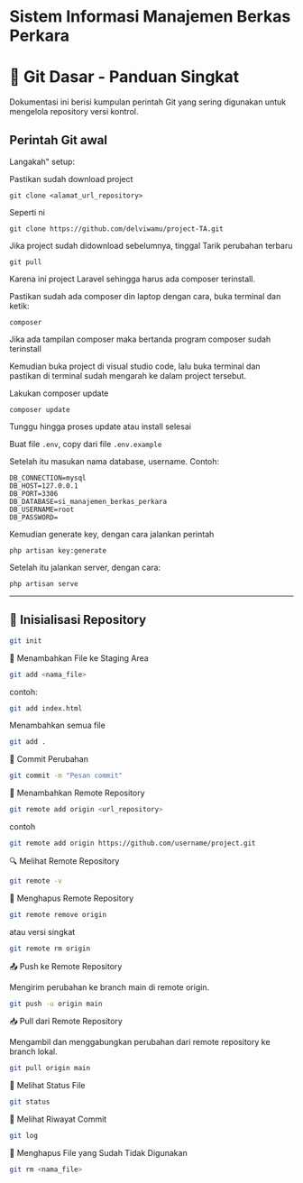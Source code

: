 # Sistem Informasi Manajemen Berkas Perkara

# 📘 Git Dasar - Panduan Singkat

Dokumentasi ini berisi kumpulan perintah Git yang sering digunakan untuk mengelola repository versi kontrol.

## Perintah Git awal

Langakah" setup:

Pastikan sudah download project
```
git clone <alamat_url_repository>
```

Seperti ni
```
git clone https://github.com/delviwamu/project-TA.git
```

Jika project sudah didownload sebelumnya, tinggal Tarik perubahan terbaru
```
git pull
```

Karena ini project Laravel sehingga harus ada composer terinstall.

Pastikan sudah ada composer din laptop dengan cara, buka terminal dan ketik:
```
composer
```

Jika ada tampilan composer maka bertanda program composer sudah terinstall

Kemudian buka project di visual studio code, lalu buka terminal dan pastikan di terminal sudah mengarah ke dalam project tersebut.

Lakukan composer update
```
composer update
```

Tunggu hingga proses update atau install selesai

Buat file `.env`, copy dari file `.env.example`

Setelah itu masukan nama database, username.
Contoh: 
```
DB_CONNECTION=mysql
DB_HOST=127.0.0.1
DB_PORT=3306
DB_DATABASE=si_manajemen_berkas_perkara
DB_USERNAME=root
DB_PASSWORD=
```

Kemudian generate key, dengan cara jalankan perintah
```
php artisan key:generate
```

Setelah itu jalankan server, dengan cara:
```
php artisan serve
```


---

## 🔧 Inisialisasi Repository

```bash
git init
```

💾 Menambahkan File ke Staging Area

```bash
git add <nama_file>
```

contoh:
```bash
git add index.html
```

Menambahkan semua file
```bash
git add .
```

📝 Commit Perubahan

```bash
git commit -m "Pesan commit"
```

🔗 Menambahkan Remote Repository
```bash
git remote add origin <url_repository>
```
contoh
```bash
git remote add origin https://github.com/username/project.git
```

🔍 Melihat Remote Repository
```bash
git remote -v
```

🔄 Menghapus Remote Repository
```bash
git remote remove origin
```
atau versi singkat

```bash
git remote rm origin
```

📤 Push ke Remote Repository

Mengirim perubahan ke branch main di remote origin.
```bash
git push -u origin main
```

📥 Pull dari Remote Repository

Mengambil dan menggabungkan perubahan dari remote repository ke branch lokal.
```bash
git pull origin main
```

📄 Melihat Status File
```bash
git status
```

📜 Melihat Riwayat Commit
```bash
git log
```

🧹 Menghapus File yang Sudah Tidak Digunakan

```bash
git rm <nama_file>
```

```bash
```